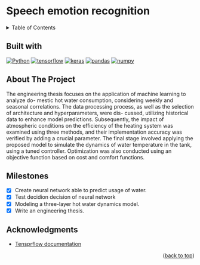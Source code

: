 # Speech emotion recognition

<!-- TABLE OF CONTENTS -->
<details>
  <summary>Table of Contents</summary>
  <ol>
    <li><a href="##about-the-project">About The Project</a></li>
    <li><a href="##Milestones">Milestones</a></li>
    <li><a href="##acknowledgments">Acknowledgments</a></li>
  </ol>
</details>

<!-- BUILT WITH -->

## Built with

[![Python]][python-url]
[![tensorflow]][tensorflow-url]
[![keras]][keras-url]
[![pandas]][pandas-url]
[![numpy]][numpy-url]

<!-- ABOUT THE PROJECT -->

## About The Project

The engineering thesis focuses on the application of machine learning to analyze do-
mestic hot water consumption, considering weekly and seasonal correlations. The data
processing process, as well as the selection of architecture and hyperparameters, were dis-
cussed, utilizing historical data to enhance model predictions. Subsequently, the impact of
atmospheric conditions on the efficiency of the heating system was examined using three
methods, and their implementation accuracy was verified by adding a crucial parameter.
The final stage involved applying the proposed model to simulate the dynamics of water
temperature in the tank, using a tuned controller. Optimization was also conducted using
an objective function based on cost and comfort functions.

<!-- MILESTONES -->

## Milestones

- [x] Create neural network able to predict usage of water.
- [x] Test decidion decision of neural network
- [x] Modeling a three-layer hot water dynamics model.
- [x] Write an engineering thesis.

<!-- ACKNOWLEDGMENTS -->

## Acknowledgments

- [Tensprflow documentation](https://www.tensorflow.org/?hl=pl)

<p align="right">(<a href="#Speech emotion recognition">back to top</a>)</p>

<!-- MARKDOWN LINKS & IMAGES -->
<!-- https://www.markdownguide.org/basic-syntax/#reference-style-links -->

[python]: https://img.shields.io/badge/Python-FFD43B?style=for-the-badge&logo=python&logoColor=blue
[python-url]: https://www.python.org/
[tensorflow]: https://img.shields.io/badge/TensorFlow-FF6F00?style=for-the-badge&logo=TensorFlow&logoColor=white
[tensorflow-url]: https://www.tensorflow.org/?hl=pl
[pandas]: https://img.shields.io/badge/Pandas-2C2D72?style=for-the-badge&logo=pandas&logoColor=white
[pandas-url]: https://pandas.pydata.org/
[numpy]: https://img.shields.io/badge/Numpy-777BB4?style=for-the-badge&logo=numpy&logoColor=white
[numpy-url]: https://numpy.org/
[keras]: https://img.shields.io/badge/Keras-FF0000?style=for-the-badge&logo=keras&logoColor=white
[keras-url]: https://keras.io/
